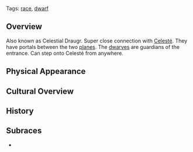 Tags: [race](Races), [dwarf](Dwarves)

## Overview

Also known as Celestial Draugr. Super close connection with [Celesté](Celesté). They have portals between the two [planes](Planes). The [dwarves](Dwarves) are guardians of the entrance. Can step onto Celesté from anywhere. 

## Physical Appearance



## Cultural Overview



## History



## Subraces

- 